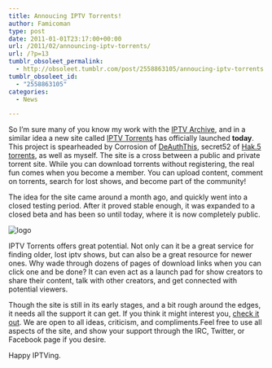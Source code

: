 ```yaml
---
title: Annoucing IPTV Torrents!
author: Famicoman
type: post
date: 2011-01-01T23:17:00+00:00
url: /2011/02/announcing-iptv-torrents/
url: /?p=13
tumblr_obsoleet_permalink:
  - http://obsoleet.tumblr.com/post/2558863105/annoucing-iptv-torrents
tumblr_obsoleet_id:
  - "2558863105"
categories:
  - News

---
```

So I’m sure many of you know my work with the [IPTV Archive][1], and in a similar idea a new site called [IPTV Torrents][2] has officially launched **today**. This project is spearheaded by Corrosion of [DeAuthThis][3], secret52 of [Hak.5 torrents][4], as well as myself. The site is a cross between a public and private torrent site. While you can download torrents without registering, the real fun comes when you become a member. You can upload content, comment on torrents, search for lost shows, and become part of the community!

The idea for the site came around a month ago, and quickly went into a closed testing period. After it proved stable enough, it was expanded to a closed beta and has been so until today, where it is now completely public.

![logo](/images/uploads/iptorrents-logo.png)

IPTV Torrents offers great potential. Not only can it be a great service for finding older, lost iptv shows, but can also be a great resource for newer ones. Why wade through dozens of pages of download links when you can click one and be done? It can even act as a launch pad for show creators to share their content, talk with other creators, and get connected with potential viewers.

Though the site is still in its early stages, and a bit rough around the edges, it needs all the support it can get. If you think it might interest you, [check it out][2]. We are open to all ideas, criticism, and compliments.Feel free to use all aspects of the site, and show your support through the IRC, Twitter, or Facebook page if you desire.

Happy IPTVing.

 [1]: http://iptvarchive.cmdline.org/
 [2]: http://iptvtorrents.com/
 [3]: http://deauththis.com
 [4]: http://kacomps.com/